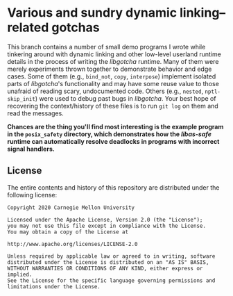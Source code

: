 Various and sundry dynamic linking–related gotchas
==================================================
This branch contains a number of small demo programs I wrote while tinkering around with dynamic
linking and other low-level userland runtime details in the process of writing the _libgotcha_
runtime.  Many of them were merely experiments thrown together to demonstrate behavior and edge
cases.  Some of them (e.g., `bind_not`, `copy`, `interpose`) implement isolated parts of
_libgotcha_'s functionality and may have some reuse value to those unafraid of reading scary,
undocumented code.  Others (e.g., `nested`, `nptl-skip_init`) were used to debug past bugs in
_libgotcha_.  Your best hope of recovering the context/history of these files is to run `git log` on
them and read the messages.

**Chances are the thing you'll find most interesting is the example program in the `posix_safety`
directory, which demonstrates how the _libas-safe_ runtime can automatically resolve deadlocks in
programs with incorrect signal handlers.**

License
-------
The entire contents and history of this repository are distributed under the following license:
```
Copyright 2020 Carnegie Mellon University

Licensed under the Apache License, Version 2.0 (the "License");
you may not use this file except in compliance with the License.
You may obtain a copy of the License at

http://www.apache.org/licenses/LICENSE-2.0

Unless required by applicable law or agreed to in writing, software
distributed under the License is distributed on an "AS IS" BASIS,
WITHOUT WARRANTIES OR CONDITIONS OF ANY KIND, either express or implied.
See the License for the specific language governing permissions and
limitations under the License.
```
